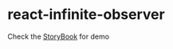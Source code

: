 # react-infinite-observer

Check the [StoryBook](https://tasin5541.github.io/react-infinite-observer/) for demo
